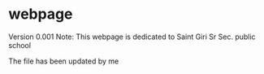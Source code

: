 # webpage
Version 0.001
Note: This webpage is dedicated to Saint Giri Sr Sec. public school


The file has been updated by me
